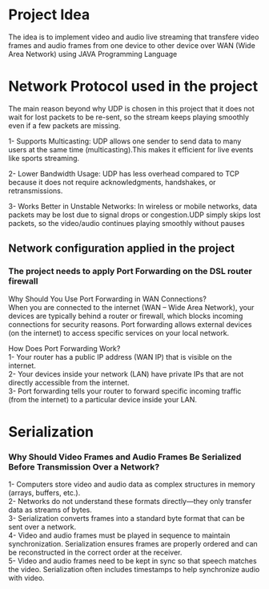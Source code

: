 # Project Idea
The idea is to implement video and audio live streaming that transfere video frames and audio frames from one device to other device over WAN (Wide Area Network) using JAVA Programming Language
# Network Protocol used in the project
The main reason beyond why UDP is chosen in this project that it does not wait for lost packets to be re-sent, so the stream keeps playing smoothly even if a few packets are missing.

1- Supports Multicasting: UDP allows one sender to send data to many users at the same time (multicasting).This makes it efficient for live events like sports streaming.

2- Lower Bandwidth Usage: UDP has less overhead compared to TCP because it does not require acknowledgments, handshakes, or retransmissions.

3- Works Better in Unstable Networks: In wireless or mobile networks, data packets may be lost due to signal drops or congestion.UDP simply skips lost packets, so the video/audio continues playing smoothly without pauses

## Network configuration applied in the project
### The project needs to apply Port Forwarding on the DSL router firewall
Why Should You Use Port Forwarding in WAN Connections?  
When you are connected to the internet (WAN – Wide Area Network), your devices are typically behind a router or firewall, which blocks incoming connections for security reasons. 
Port forwarding allows external devices (on the internet) to access specific services on your local network.


How Does Port Forwarding Work?  
1- Your router has a public IP address (WAN IP) that is visible on the internet.  
2- Your devices inside your network (LAN) have private IPs that are not directly accessible from the internet.  
3- Port forwarding tells your router to forward specific incoming traffic (from the internet) to a particular device inside your LAN.  


# Serialization
### Why Should Video Frames and Audio Frames Be Serialized Before Transmission Over a Network?
1- Computers store video and audio data as complex structures in memory (arrays, buffers, etc.).  
2- Networks do not understand these formats directly—they only transfer data as streams of bytes.  
3- Serialization converts frames into a standard byte format that can be sent over a network.  
4- Video and audio frames must be played in sequence to maintain synchronization. Serialization ensures frames are properly ordered and can be reconstructed in the correct order at the receiver.  
5- Video and audio frames need to be kept in sync so that speech matches the video. Serialization often includes timestamps to help synchronize audio with video.  



